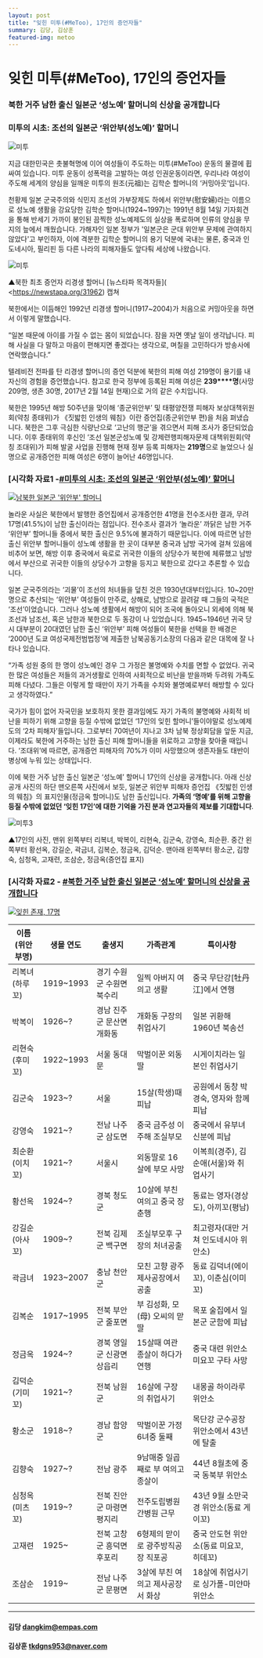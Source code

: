 ```yaml
---
layout: post
title: "잊힌 미투(#MeToo), 17인의 증언자들"
summary: 김당, 김상훈
featured-img: metoo
---
```


# 잊힌 미투(#MeToo), 17인의 증언자들

### 북한 거주 남한 출신 일본군 ‘성노예’ 할머니의 신상을 공개합니다

### 미투의 시초: 조선의 일본군 ‘위안부(성노예)’ 할머니

 

![미투](https://djschool.github.io/postimages/metoo1.jpg)



지금 대한민국은 촛불혁명에 이어 여성들이 주도하는 미투(#MeToo) 운동의 물결에 휩싸여 있습니다. 미투 운동이 성폭력을 고발하는 여성 인권운동이라면, 우리나라 여성이 주도해 세계의 양심을 일깨운 미투의 원조(元祖)는 김학순 할머니의 ‘커밍아웃’입니다. 

천황제 일본 군국주의와 식민지 조선의 가부장제도 하에서 위안부(慰安婦)라는 이름으로 성노예 생활을 강요당한 김학순 할머니(1924~1997)는 1991년 8월 14일 기자회견을 통해 반세기 가까이 봉인된 끔찍한 성노예제도의 실상을 폭로하며 인류의 양심을 무지의 늪에서 깨웠습니다. 가해자인 일본 정부가 '일본군은 군대 위안부 문제에 관여하지 않았다'고 부인하자, 이에 격분한 김학순 할머니의 용기 덕분에 국내는 물론, 중국과 인도네시아, 필리핀 등 다른 나라의 피해자들도 앞다퉈 세상에 나왔습니다.



 ![미투](https://djschool.github.io/postimages/metoo2.jpg)

▲북한 최초 증언자 리경생 할머니 [뉴스타파 목격자들]( <https://newstapa.org/31962) 캡쳐



 북한에서는 이듬해인 1992년 리경생 할머니(1917~2004)가 처음으로 커밍아웃을 하면서 이렇게 말했습니다.

“일본 때문에 아이를 가질 수 없는 몸이 되었습니다. 잠을 자면 옛날 일이 생각납니다. 피해 사실을 다 말하고 마음이 편해지면 좋겠다는 생각으로, 며칠을 고민하다가 방송사에 연락했습니다.” 

 텔레비전 전파를 탄 리경생 할머니의 증언 덕분에 북한의 피해 여성 219명이 용기를 내 자신의 경험을 증언했습니다. 참고로 한국 정부에 등록된 피해 여성은 **239****명**(사망 209명, 생존 30명, 2017년 2월 14일 현재)으로 거의 같은 수치입니다.

 북한은 1995년 해방 50주년을 맞이해 ‘종군위안부’ 및 태평양전쟁 피해자 보상대책위원회(약칭 종태위)가 《짓밟힌 인생의 웨침》이란 증언집(종군위안부 편)을 처음 펴냈습니다. 북한은 그후 극심한 식량난으로 ‘고난의 행군’을 겪으면서 피해 조사가 중단되었습니다. 이후 종태위의 후신인 ‘조선 일본군성노예 및 강제련행피해자문제 대책위원회(약칭 조대위)가 피해 발굴 사업을 진행해 현재 정부 등록 피해자는 **219명**으로 늘었으나 실명으로 공개증언한 피해 여성은 6명이 늘어난 46명입니다.

 

### [시각화 자료1 -[#미투의 시초: 조선의 일본군 ‘위안부(성노예)’ 할머니](https://public.tableau.com/views/9_117/1_2?:embed=y&:display_count=yes&publish=yes)



<html><body>
<div class='tableauPlaceholder' id='viz1521093947314' style='position: relative'><noscript><a href='#'><img alt='남북한 일본군 &#39;위안부&#39; 할머니 ' src='https:&#47;&#47;public.tableau.com&#47;static&#47;images&#47;9_&#47;9_117&#47;1_2&#47;1_rss.png' style='border: none' /></a></noscript><object class='tableauViz'  style='display:none;'><param name='host_url' value='https%3A%2F%2Fpublic.tableau.com%2F' /> <param name='embed_code_version' value='3' /> <param name='site_root' value='' /><param name='name' value='9_117&#47;1_2' /><param name='tabs' value='no' /><param name='toolbar' value='yes' /><param name='static_image' value='https:&#47;&#47;public.tableau.com&#47;static&#47;images&#47;9_&#47;9_117&#47;1_2&#47;1.png' /> <param name='animate_transition' value='yes' /><param name='display_static_image' value='yes' /><param name='display_spinner' value='yes' /><param name='display_overlay' value='yes' /><param name='display_count' value='yes' /></object></div>                <script type='text/javascript'>                    var divElement = document.getElementById('viz1521093947314');                    var vizElement = divElement.getElementsByTagName('object')[0];                    vizElement.style.width='100%';vizElement.style.height=(divElement.offsetWidth*1)+'px';                    var scriptElement = document.createElement('script');                    scriptElement.src = 'https://public.tableau.com/javascripts/api/viz_v1.js';                    vizElement.parentNode.insertBefore(scriptElement, vizElement);                </script>
</body></html>



놀라운 사실은 북한에서 발행한 증언집에서 공개증언한 41명을 전수조사한 결과, 무려 17명(41.5%)이 남한 출신이라는 점입니다. 전수조사 결과가 ‘놀라운’ 까닭은 남한 거주 ‘위안부’ 할머니들 중에서 북한 출신은 9.5%에 불과하기 때문입니다. 이에 따르면 남한 출신 위안부 할머니들이 성노예 생활을 한 곳이 대부분 중국과 남방 국가에 걸쳐 있음에 비추어 보면, 해방 이후 중국에서 육로로 귀국한 이들의 상당수가 북한에 체류했고 남방에서 부산으로 귀국한 이들의 상당수가 고향을 등지고 북한으로 갔다고 추론할 수 있습니다.

 일본 군국주의라는 ‘괴물’이 조선의 처녀들을 덮친 것은 1930년대부터입니다. 10~20만 명으로 추산되는 ‘위안부’ 여성들이 만주로, 상해로, 남방으로 끌려갈 때 그들의 국적은 ‘조선’이었습니다. 그러나 성노예 생활에서 해방이 되어 조국에 돌아오니 외세에 의해 북조선과 남조선, 혹은 남한과 북한으로 두 동강이 나 있었습니다. 1945~1946년 귀국 당시 대부분이 20대였던 남한 출신 ‘위안부’ 피해 여성들이 북한을 선택을 한 배경은 ‘2000년 도쿄 여성국제전범법정’에 제출한 남북공동기소장의 다음과 같은 대목에 잘 나타나 있습니다.

 “가족 성원 중의 한 명이 성노예인 경우 그 가정은 불명예와 수치를 면할 수 없었다. 귀국한 많은 여성들은 저들의 과거생활로 인하여 사회적으로 비난을 받을까봐 두려워 가족도 피해 다녔다. 그들은 이렇게 할 때만이 자기 가족을 수치와 불명예로부터 해방할 수 있다고 생각하였다.”

 국가가 힘이 없어 자국민을 보호하지 못한 결과임에도 자기 가족의 불명예와 사회적 비난을 피하기 위해 고향을 등질 수밖에 없었던 ‘17인의 잊힌 할머니’들이야말로 성노예제도의 ‘2차 피해자’들입니다. 그로부터 70여년이 지나고 3차 남북 정상회담을 앞둔 지금, 이제라도 북한에 거주하는 남한 출신 피해 할머니들을 위로하고 고향을 찾아줄 때입니다. ‘조대위’에 따르면, 공개증언 피해자의 70%가 이미 사망했으며 생존자들도 태반이 병상에 누워 있는 상태입니다.

 이에 북한 거주 남한 출신 일본군 ‘성노예’ 할머니 17인의 신상을 공개합니다. 아래 신상공개 사진의 하단 맨오른쪽 사진에서 보듯, 일본군 위안부 피해자 증언집 《짓밟힌 인생의 웨침》의 표지인물(정금옥 할머니)도 남한 출신입니다. **가족의 ‘명예’를 위해 고향을 등질 수밖에 없었던 ‘잊힌 17인’에 대한 기억을 가진 분과 연고자들의 제보를 기대합니다**.



![미투3](https://djschool.github.io/postimages/metoo3.jpg)

▲17인의 사진, 맨위 왼쪽부터 리복녀, 박복이, 리현숙, 김군숙, 강영숙, 최순환. 중간 왼쪽부터 황선옥, 강길순, 곽금녀, 김복순, 정금옥, 김덕순. 맨아래 왼쪽부터 황소군, 김향숙, 심청옥, 고재련, 조삼순, 정금옥(증언집 표지)

 

### [시각화 자료2 - [#북한 거주 남한 출신 일본군 ‘성노예’ 할머니의 신상을 공개합니다](https://public.tableau.com/views/_19754/1_2?:embed=y&:display_count=yes)



<html><body>
<div class='tableauPlaceholder' id='viz1521093915283' style='position: relative'><noscript><a href='#'><img alt='잊힌 존재, 17명 ' src='https:&#47;&#47;public.tableau.com&#47;static&#47;images&#47;_1&#47;_19754&#47;1_2&#47;1_rss.png' style='border: none' /></a></noscript><object class='tableauViz'  style='display:none;'><param name='host_url' value='https%3A%2F%2Fpublic.tableau.com%2F' /> <param name='embed_code_version' value='3' /> <param name='site_root' value='' /><param name='name' value='_19754&#47;1_2' /><param name='tabs' value='no' /><param name='toolbar' value='yes' /><param name='static_image' value='https:&#47;&#47;public.tableau.com&#47;static&#47;images&#47;_1&#47;_19754&#47;1_2&#47;1.png' /> <param name='animate_transition' value='yes' /><param name='display_static_image' value='yes' /><param name='display_spinner' value='yes' /><param name='display_overlay' value='yes' /><param name='display_count' value='yes' /></object></div>                <script type='text/javascript'>                    var divElement = document.getElementById('viz1521093915283');                    var vizElement = divElement.getElementsByTagName('object')[0];                    vizElement.style.width='100%';vizElement.style.height=(divElement.offsetWidth*1)+'px';                    var scriptElement = document.createElement('script');                    scriptElement.src = 'https://public.tableau.com/javascripts/api/viz_v1.js';                    vizElement.parentNode.insertBefore(scriptElement, vizElement);                </script>
</body></html>





| 이름(위안부명) | 생몰 연도 | 출생지                    | 가족관계                           | 특이사항                                |
| -------------- | --------- | ------------------------- | ---------------------------------- | --------------------------------------- |
| 리복녀(하루꼬) | 1919~1993 | 경기 수원군 수원면 북수리 | 일찍 아버지 여의고 생활            | 중국 무단강[牡丹江]에서 연행            |
| 박복이         | 1926~?    | 경남 진주군 문산면 개화동 | 개화동 구장의 취업사기             | 일본 귀환해 1960년 북송선               |
| 리현숙(후미꼬) | 1922~1993 | 서울 동대문               | 막벌이꾼 외동딸                    | 시게이치라는 일본인 취업사기            |
| 김군숙         | 1923~?    | 서울                      | 15살(학생)때 피납                  | 공원에서 동창 박경숙, 영자와 함께 피납  |
| 강영숙         | 1921~?    | 전남 나주군 삼도면        | 중국 금주성 이주해 조실부모        | 중국에서 유부녀 신분에 피납             |
| 최순환(이치꼬) | 1921~?    | 서울시                    | 외동딸로 16살에 부모 사망          | 이복희(경주), 김순애(서울)와 취업사기   |
| 황선옥         | 1924~?    | 경북 청도군               | 10살에 부친 여의고 중국 장춘행     | 동료는 영자(경상도), 아끼꼬(평남)       |
| 강길순(아사꼬) | 1909~?    | 전북 김제군 백구면        | 조실부모후 구장의 처녀공출         | 최고령자(대만 거쳐 인도네시아 위안소)   |
| 곽금녀         | 1923~2007 | 충남 천안군               | 모친 고향 광주 제사공장에서 공출   | 동료 김덕녀(에이꼬), 이춘심(이미꼬)     |
| 김복순         | 1917~1995 | 전북 부안군 줄포면        | 부 김성화, 모(母) 오씨의 맏딸      | 목포 술집에서 일본군 군함에 피납        |
| 정금옥         | 1924~?    | 경북 영일군 신광면 상읍리 | 15살때 여관 종살이 하다가 연행     | 중국 대련 위안소 미요꼬 구타 사망       |
| 김덕순(기미꼬) | 1921~?    | 전북 남원군               | 16살에 구장의 취업사기             | 내몽골 하이라루 위안소                  |
| 황소군         | 1918~?    | 경남 함양군               | 막벌이꾼 가정 6녀중 둘째           | 목단강 군수공장 위안소에서 43년에 탈출  |
| 김향숙         | 1927~?    | 전남 광주                 | 9남매중 일곱째로 부 여의고 종살이  | 44년 8월초에 중국 동북부 위안소         |
| 심청옥(미츠꼬) | 1919~?    | 전북 진안군 마령면 평지리 | 전주도립병원 간병원 근무           | 43년 9월 소만국경 위안소(동료 게이꼬)   |
| 고재련         | 1925~     | 전북 고창군 흥덕면 후포리 | 6형제의 맏이로 광주방직공장 직포공 | 중국 안도현 위안소(동료 미요꼬, 히데꼬) |
| 조삼순         | 1919~     | 전남 나주군 문평면        | 3살에 부친 여의고 제사공장서 화상  | 18살에 취업사기로 싱가폴-미얀마 위안소  |

------

#### 김당 [dangkim@empas.com](mailto:dangkim@empas.com) 

#### 김상훈 [tkdgns953@naver.com](mailto:tkdgns953@naver.com) 